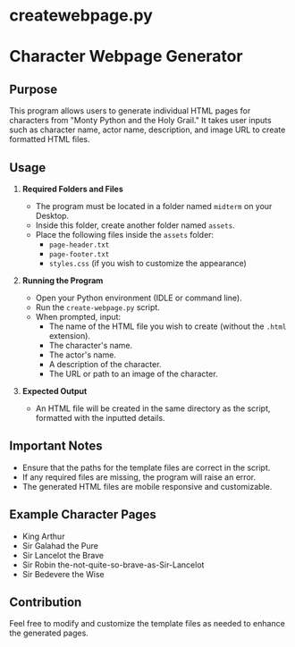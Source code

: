 # createwebpage.py
# Character Webpage Generator

## Purpose
This program allows users to generate individual HTML pages for characters from "Monty Python and the Holy Grail." It takes user inputs such as character name, actor name, description, and image URL to create formatted HTML files.

## Usage
1. **Required Folders and Files**
   - The program must be located in a folder named `midterm` on your Desktop.
   - Inside this folder, create another folder named `assets`.
   - Place the following files inside the `assets` folder:
     - `page-header.txt`
     - `page-footer.txt`
     - `styles.css` (if you wish to customize the appearance)
   
2. **Running the Program**
   - Open your Python environment (IDLE or command line).
   - Run the `create-webpage.py` script.
   - When prompted, input:
     - The name of the HTML file you wish to create (without the `.html` extension).
     - The character's name.
     - The actor's name.
     - A description of the character.
     - The URL or path to an image of the character.

3. **Expected Output**
   - An HTML file will be created in the same directory as the script, formatted with the inputted details.

## Important Notes
- Ensure that the paths for the template files are correct in the script.
- If any required files are missing, the program will raise an error.
- The generated HTML files are mobile responsive and customizable.

## Example Character Pages
- King Arthur
- Sir Galahad the Pure
- Sir Lancelot the Brave
- Sir Robin the-not-quite-so-brave-as-Sir-Lancelot
- Sir Bedevere the Wise

## Contribution
Feel free to modify and customize the template files as needed to enhance the generated pages.

